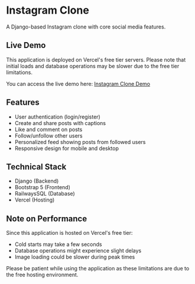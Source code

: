 # Instagram Clone

A Django-based Instagram clone with core social media features.

## Live Demo

This application is deployed on Vercel's free tier servers. Please note that initial loads and database operations may be slower due to the free tier limitations.

You can access the live demo here: [Instagram Clone Demo](instagram-django-app.vercel.app)

## Features

- User authentication (login/register)
- Create and share posts with captions
- Like and comment on posts
- Follow/unfollow other users
- Personalized feed showing posts from followed users
- Responsive design for mobile and desktop

## Technical Stack

- Django (Backend)
- Bootstrap 5 (Frontend)
- RailwaysSQL (Database)
- Vercel (Hosting)

## Note on Performance

Since this application is hosted on Vercel's free tier:
- Cold starts may take a few seconds
- Database operations might experience slight delays
- Image loading could be slower during peak times

Please be patient while using the application as these limitations are due to the free hosting environment.
